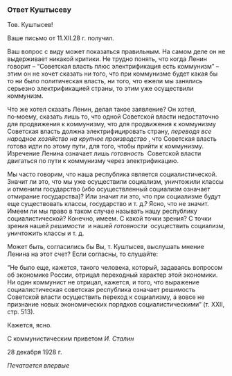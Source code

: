 ### Ответ Куштысеву

Тов. Куштысев!

Ваше письмо от 11.XII.28 г. получил.

Ваш вопрос с виду может показаться правильным. На самом деле он не выдерживает никакой критики. Не трудно понять, что когда Ленин говорит – “Советская власть плюс электрификация есть коммунизм” – этим он не хочет сказать ни того, что при коммунизме будет какая бы то ни было политическая власть, ни того, что ежели мы занялись серьезно электрификацией страны, то этим уже осуществили коммунизм.

Что же хотел сказать Ленин, делая такое заявление? Он хотел, по‑моему, сказать лишь то, что одной Советской власти недостаточно для продвижения к коммунизму, что для продвижения к коммунизму Советская власть должна электрифицировать страну, _переводя все народное хозяйство на крупное производство_ , что Советская власть готова идти по этому пути, для того, чтобы прийти к коммунизму. Изречение Ленина означает лишь _готовность_  Советской власти двигаться по пути к коммунизму через электрификацию.

Мы часто говорим, что наша республика является социалистической. Значит ли это, что мы уже осуществили социализм, уничтожили классы и отменили государство (ибо осуществленный социализм означает отмирание государства)? Или значит ли это, что при социализме будут еще существовать классы, государство и т. д.? Ясно, что не значит. Имеем ли мы право в таком случае называть нашу республику социалистической? Конечно, имеем. С какой точки зрения? С точки зрения нашей _решимости_  и нашей _готовности_  осуществить социализм, уничтожить классы и т. д.

Может быть, согласились бы Вы, т. Куштысев, выслушать мнение Ленина на этот счет? Если согласны, то слушайте:

“Не было еще, кажется, такого человека, который, задаваясь вопросом об экономике России, отрицал переходный характер этой экономики. Ни один коммунист не отрицал, кажется, и того, что выражение социалистическая советская республика означает решимость Советской власти осуществить переход к социализму, а вовсе не признание новых экономических порядков социалистическими” (т. XXII, стр. 513).

Кажется, ясно.

С коммунистическим приветом _И. Сталин_

28 декабря 1928 г.

_Печатается впервые_